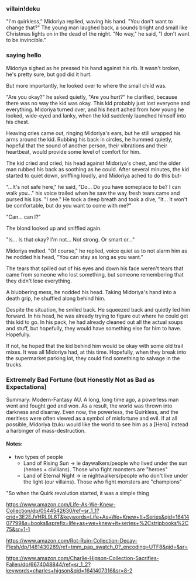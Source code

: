 ### villain!deku

"I'm quirkless," Midoriya replied, waving his hand. 
"You don't want to change that?"
The young man laughed back, a sounds bright and small like Christmas lights on in the dead of the night. 
"No way," he said, "I don't want to be invincible."

### saying hello

Midoriya sighed as he pressed his hand against his rib. It wasn't broken, he's pretty sure, but god did it hurt. 

But more importantly, he looked over to where the small child was. 

"Are you okay?" he asked quietly, "Are you hurt?" he clarified, because there was no way the kid was okay. This kid probably just lost everyone and everything. Midoriya turned over, and his heart ached from how young he looked, wide-eyed and lanky, when the kid suddenly launched himself into his chest.

Heaving cries came out, ringing Midoriya's ears, but he still wrapped his arms around the kid. Rubbing his back in circles, he hummed quietly, hopeful that the sound of another person, their vibrations and their heartbeat, would provide some level of comfort for him. 

The kid cried and cried, his head against Midoriya's chest, and the older man rubbed his back as soothing as he could. After several minutes, the kid started to quiet down, sniffling loudly, and Midoriya ached to do this but-

"...It's not safe here," he said, "Do... Do you have someplace to be? I can walk you..." his voice trailed when he saw the way fresh tears came and pursed his lips. "I see." He took a deep breath and took a dive, "It... It won't be comfortable, but do you want to come with me?" 

"Can... can I?"

The blond looked up and sniffled again. 

"Is... Is that okay? I'm not... Not strong. Or smart or..." 

Midoriya melted. "Of course," he replied, voice quiet as to not alarm him as he nodded his head, "You can stay as long as you want." 

The tears that spilled out of his eyes and down his face weren't tears that came from someone who lost something, but someone remembering that they didn't lose everything. 

A blubbering mess, he nodded his head. Taking Midoriya's hand into a death grip, he shuffled along behind him.

Despite the situation, he smiled back. He squeezed back and quietly led him forward. In his head, he was already trying to figure out where he could get this kid to go. In his pack, he had already cleaned out all the actual soups and stuff, but hopefully, they would have something else for him to have. Hopefully.

If not, he hoped that the kid behind him would be okay with some old trail mixes. It was all Midoriya had, at this time. Hopefully, when they break into the supermarket parking lot, they could find something to salvage in the trucks.

### Extremely Bad Fortune (but Honestly Not as Bad as Expectations)

Summary: Modern-Fantasy AU. A long, long time ago, a powerless man went and fought god and won. As a result, the world was thrown into darkness and disarray. Even now, the powerless, the Quirkless, and the meritless were often viewed as a symbol of misfortune and evil. If at all possible, Midoriya Izuku would like the world to see him as a [Hero] instead a harbinger of mass-destruction. 

#### Notes:

- two types of people
  - Land of Rising Sun -> ie daywalkers/people who lived under the sun (heroes + civilians). Those who fight monsters are "heroes"
  - Land of Eternal Night -> ie nightwalkers/people who don't live under the light (our villains). Those who fight monsters are "champions"

"So when the Quirk revolution started, it was a simple thing




https://www.amazon.com/Life-As-We-Knew-Collection/dp/0544542630/ref=sr_1_1?crid=3E2EJVHRL9L6T&keywords=Life+As+We+Knew+It+Series&qid=1641407799&s=books&sprefix=life+as+we+knew+it+series+%2Cstripbooks%2C75&sr=1-1

https://www.amazon.com/Rot-Ruin-Collection-Decay-Flesh/dp/1481430289/ref=tmm_pap_swatch_0?_encoding=UTF8&qid=&sr=

https://www.amazon.com/Charlie-Higson-Collection-Sacrifies-Fallen/dp/6674048844/ref=sr_1_2?keywords=charles+higson&qid=1641407316&sr=8-2 